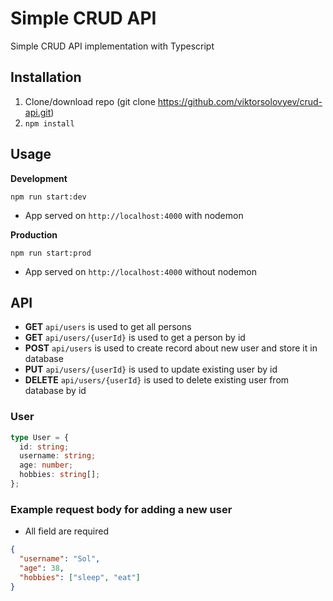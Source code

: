 # Simple CRUD API

Simple CRUD API implementation with Typescript

## Installation

1. Clone/download repo (git clone https://github.com/viktorsolovyev/crud-api.git)
2. `npm install`

## Usage

**Development**

`npm run start:dev`

- App served on `http://localhost:4000` with nodemon

**Production**

`npm run start:prod`

- App served on `http://localhost:4000` without nodemon

## API

- **GET** `api/users` is used to get all persons
- **GET** `api/users/{userId}` is used to get a person by id
- **POST** `api/users` is used to create record about new user and store it in database
- **PUT** `api/users/{userId}` is used to update existing user by id
- **DELETE** `api/users/{userId}` is used to delete existing user from database by id

### User

```typescript
type User = {
  id: string;
  username: string;
  age: number;
  hobbies: string[];
};
```

### Example request body for adding a new user

- All field are required

```json
{
  "username": "Sol",
  "age": 38,
  "hobbies": ["sleep", "eat"]
}
```
